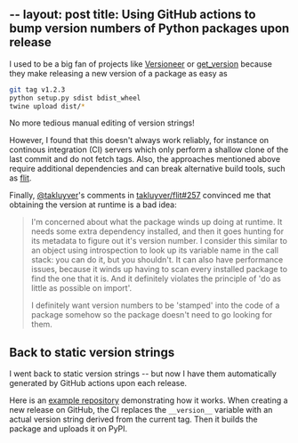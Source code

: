 --
layout: post
title: Using GitHub actions to bump version numbers of Python packages upon release
--

I used to be a big fan of projects like [Versioneer](https://github.com/warner/python-versioneer)
or [get_version](https://github.com/flying-sheep/get_version) because they make
releasing a new version of a package as easy as

```bash
git tag v1.2.3
python setup.py sdist bdist_wheel
twine upload dist/*
```

No more tedious manual editing of version strings!

However, I found that this doesn't always work reliably, for instance on
continous integration (CI) servers which only perform a shallow clone of the last
commit and do not fetch tags. Also, the approaches mentioned above require
additional dependencies and can break alternative build tools, such as [flit](https://github.com/takluyver/flit).

Finally, [@takluyver](https://github.com/takluyver)'s comments in [takluyver/flit#257](https://github.com/takluyver/flit/issues/257)
convinced me that obtaining the version at runtime is a bad idea:

> I'm concerned about what the package winds up doing at runtime. It needs some extra dependency installed, and then it goes hunting for its metadata to figure out it's version number. I consider this similar to an object using introspection to look up its variable name in the call stack: you can do it, but you shouldn't. It can also have performance issues, because it winds up having to scan every installed package to find the one that it is. And it definitely violates the principle of 'do as little as possible on import'.
>
> I definitely want version numbers to be 'stamped' into the code of a package somehow so the package doesn't need to go looking for them.

## Back to static version strings

I went back to static version strings -- but now I have them automatically
generated by GitHub actions upon each release.

Here is an [example repository](https://github.com/grst/python-ci-versioneer)
demonstrating how it works. When creating a new release on GitHub,
the CI replaces the `__version__` variable with an actual version string derived
from the current tag. Then it builds the package and uploads it on PyPI.
